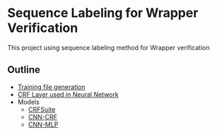 # Sequence Labeling for Wrapper Verification
This project using sequence labeling method for Wrapper verification
## Outline
* [Training file generation](/Models/prepare_train_with_set.ipynb)
* [CRF Layer used in Neural Network](/Models/crflayer.py)
* Models
  * [CRFSuite](/Models/CRFsuite.ipynb)
  * [CNN-CRF](/Models/cnn-crf.ipynb)
  * [CNN-MLP](/Models/cnn-mlp.ipynb)
